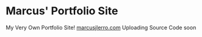 # Marcus' Portfolio Site
My Very Own Portfolio Site!
[marcusjlerro.com](https://marcusjlerro.com/)
Uploading Source Code soon
